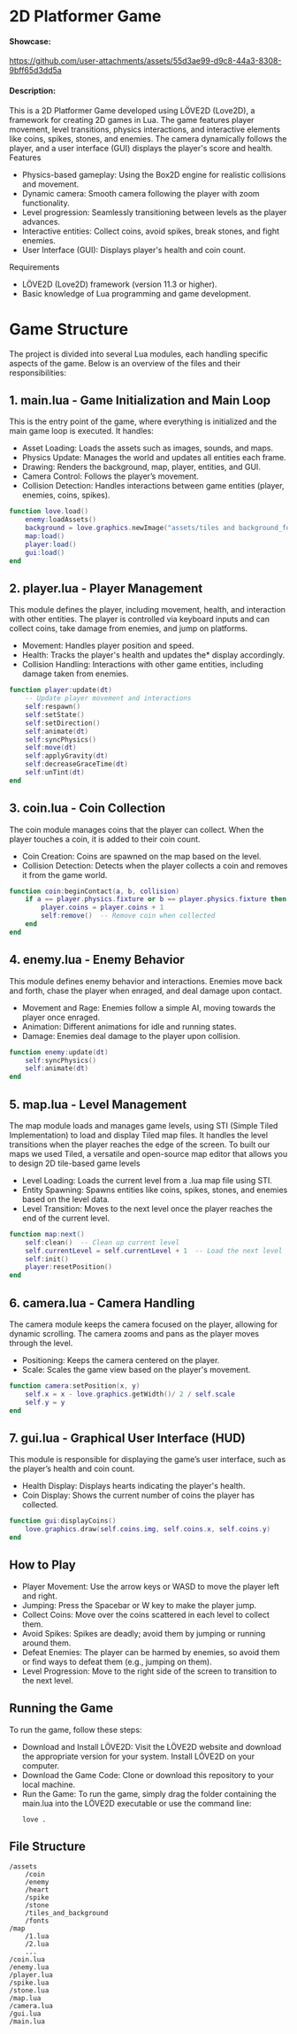 # 2D Platformer Game
#### Showcase:

https://github.com/user-attachments/assets/55d3ae99-d9c8-44a3-8308-9bff65d3dd5a


#### Description:

This is a 2D Platformer Game developed using LÖVE2D (Love2D), a framework for creating 2D games in Lua. The game features player movement, level transitions, physics interactions, and interactive elements like coins, spikes, stones, and enemies. The camera dynamically follows the player, and a user interface (GUI) displays the player's score and health.
Features

* Physics-based gameplay: Using the Box2D engine for realistic collisions and movement.
* Dynamic camera: Smooth camera following the player with zoom functionality.
* Level progression: Seamlessly transitioning between levels as the player advances.
* Interactive entities: Collect coins, avoid spikes, break stones, and fight enemies.
* User Interface (GUI): Displays player's health and coin count.

Requirements

* LÖVE2D (Love2D) framework (version 11.3 or higher).
* Basic knowledge of Lua programming and game development.

# Game Structure

The project is divided into several Lua modules, each handling specific aspects of the game. Below is an overview of the files and their responsibilities:
## 1. main.lua - Game Initialization and Main Loop

This is the entry point of the game, where everything is initialized and the main game loop is executed. It handles:

* Asset Loading: Loads the assets such as images, sounds, and maps.
* Physics Update: Manages the world and updates all entities each frame.
* Drawing: Renders the background, map, player, entities, and GUI.
* Camera Control: Follows the player’s movement.
* Collision Detection: Handles interactions between game entities (player, enemies, coins, spikes).

```lua
function love.load() 
    enemy:loadAssets() 
    background = love.graphics.newImage("assets/tiles and background_foreground (new)/forest.jpg")
    map:load() 
    player:load() 
    gui:load()
end
```

## 2. player.lua - Player Management

This module defines the player, including movement, health, and interaction with other entities. The player is controlled via keyboard inputs and can collect coins, take damage from enemies, and jump on platforms.

* Movement: Handles player position and speed.
* Health: Tracks the player's health and updates the* display accordingly.
* Collision Handling: Interactions with other game entities, including damage taken from enemies.

```lua
function player:update(dt)
    -- Update player movement and interactions
    self:respawn()
    self:setState()
    self:setDirection()
    self:animate(dt)
    self:syncPhysics()
    self:move(dt)
    self:applyGravity(dt)
    self:decreaseGraceTime(dt)
    self:unTint(dt)
end
```

## 3. coin.lua - Coin Collection

The coin module manages coins that the player can collect. When the player touches a coin, it is added to their coin count.

* Coin Creation: Coins are spawned on the map based on the level.
* Collision Detection: Detects when the player collects a coin and removes it from the game world.

```lua
function coin:beginContact(a, b, collision)
    if a == player.physics.fixture or b == player.physics.fixture then
        player.coins = player.coins + 1
        self:remove()  -- Remove coin when collected
    end
end
```
## 4. enemy.lua - Enemy Behavior

This module defines enemy behavior and interactions. Enemies move back and forth, chase the player when enraged, and deal damage upon contact.

* Movement and Rage: Enemies follow a simple AI, moving towards the player once enraged.
* Animation: Different animations for idle and running states.
* Damage: Enemies deal damage to the player upon collision.

```lua
function enemy:update(dt)
    self:syncPhysics()
    self:animate(dt)
end
```

## 5. map.lua - Level Management

The map module loads and manages game levels, using STI (Simple Tiled Implementation) to load and display Tiled map files. It handles the level transitions when the player reaches the edge of the screen. To built our maps 
we used Tiled, a versatile and open-source map editor that allows you to design 2D tile-based game levels

* Level Loading: Loads the current level from a .lua map file using STI.
* Entity Spawning: Spawns entities like coins, spikes, stones, and enemies based on the level data.
* Level Transition: Moves to the next level once the player reaches the end of the current level.

```lua
function map:next()
    self:clean()  -- Clean up current level
    self.currentLevel = self.currentLevel + 1  -- Load the next level
    self:init()
    player:resetPosition()
end
```
## 6. camera.lua - Camera Handling

The camera module keeps the camera focused on the player, allowing for dynamic scrolling. The camera zooms and pans as the player moves through the level.

* Positioning: Keeps the camera centered on the player.
* Scale: Scales the game view based on the player's movement.

```lua
function camera:setPosition(x, y)
    self.x = x - love.graphics.getWidth()/ 2 / self.scale
    self.y = y
end
```

## 7. gui.lua - Graphical User Interface (HUD)

This module is responsible for displaying the game’s user interface, such as the player’s health and coin count.

* Health Display: Displays hearts indicating the player's health.
* Coin Display: Shows the current number of coins the player has collected.

```lua
function gui:displayCoins()
    love.graphics.draw(self.coins.img, self.coins.x, self.coins.y)
end
```
## How to Play

* Player Movement: Use the arrow keys or WASD to move the player left and right.
* Jumping: Press the Spacebar or W key to make the player jump.
* Collect Coins: Move over the coins scattered in each level to collect them.
* Avoid Spikes: Spikes are deadly; avoid them by jumping or running around them.
* Defeat Enemies: The player can be harmed by enemies, so avoid them or find ways to defeat them (e.g., jumping on them).
* Level Progression: Move to the right side of the screen to transition to the next level.

## Running the Game

To run the game, follow these steps:

* Download and Install LÖVE2D:
    Visit the LÖVE2D website and download the appropriate version for your system.
    Install LÖVE2D on your computer.
* Download the Game Code: Clone or download this repository to your local machine.
* Run the Game:
    To run the game, simply drag the folder containing the main.lua into the LÖVE2D executable or use the command line:
    ```
    love .
    ```



## File Structure

```
/assets
    /coin
    /enemy
    /heart
    /spike
    /stone
    /tiles_and_background
    /fonts
/map
    /1.lua
    /2.lua
    ...
/coin.lua
/enemy.lua
/player.lua
/spike.lua
/stone.lua
/map.lua
/camera.lua
/gui.lua
/main.lua
```
